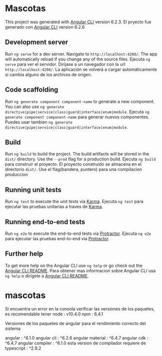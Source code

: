 # Mascotas

This project was generated with [Angular CLI](https://github.com/angular/angular-cli) version 6.2.3.
El pryecto fue generado con [Angular CLI](https://github.com/angular/angular-cli) version 6.2.6

## Development server

Run `ng serve` for a dev server. Navigate to `http://localhost:4200/`. The app will automatically reload if you change any of the source files.
Ejecuta `ng serve` para ver el servidor. Dirijase a un navegador con la url `http://localhost:4200/`. La aplicación se volverá a cargar automáticamente si cambia alguno de los archivos de origen. 

## Code scaffolding

Run `ng generate component component-name` to generate a new component. You can also use `ng generate directive|pipe|service|class|guard|interface|enum|module`.
Ejecuta `ng generate component component-name` para generar nuevos componentes. Puedes usar tambien `ng generate directive|pipe|service|class|guard|interface|enum|module`.

## Build

Run `ng build` to build the project. The build artifacts will be stored in the `dist/` directory. Use the `--prod` flag for a production build.
Ejecuta `ng build` para construir el proyecto. El proyecto construido se almacena en el directorio `dist/`. Use el flag(bandera, puntero) para una compilacion produccion 

## Running unit tests

Run `ng test` to execute the unit tests via [Karma](https://karma-runner.github.io).
Ejecuta `ng test` para ejecutar las pruebas unitarias a traves de  [Karma](https://karma-runner.github.io).

## Running end-to-end tests

Run `ng e2e` to execute the end-to-end tests via [Protractor](http://www.protractortest.org/).
Ejecuta `ng e2e` para ejecutar las pruebas end-to-end via  [Protractor](http://www.protractortest.org/).

## Further help

To get more help on the Angular CLI use `ng help` or go check out the [Angular CLI README](https://github.com/angular/angular-cli/blob/master/README.md).
Para obtener mas informacion sobre Angular CLI usa `ng help` o dirigete a [Angular CLI README](https://github.com/angular/angular-cli/blob/master/README.md).

# mascotas

Si encuentra un error en la consola verificar las versiones de los paquetes, es recomendable tener 
node : v10.4.0
npm : 6.4.1

Versiones de los paquetes de angular para el rendimiento correcto del sistema 

angular : ^6.1.0
angular cli : ^6.2.6
angular material : ^6.4.7
angular cdk : ^6.4.7
angular compiler : ^6.1.0 esta version de compilador requiere de 
typescript : ^2.9.2
